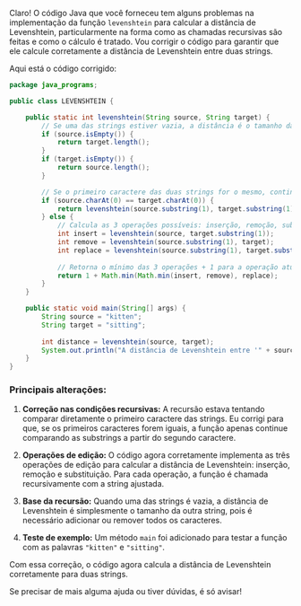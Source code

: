 Claro! O código Java que você forneceu tem alguns problemas na implementação da função `levenshtein` para calcular a distância de Levenshtein, particularmente na forma como as chamadas recursivas são feitas e como o cálculo é tratado. Vou corrigir o código para garantir que ele calcule corretamente a distância de Levenshtein entre duas strings.

Aqui está o código corrigido:

```java
package java_programs;

public class LEVENSHTEIN {

    public static int levenshtein(String source, String target) {
        // Se uma das strings estiver vazia, a distância é o tamanho da outra string
        if (source.isEmpty()) {
            return target.length();
        }
        if (target.isEmpty()) {
            return source.length();
        }

        // Se o primeiro caractere das duas strings for o mesmo, continua comparando as substrings
        if (source.charAt(0) == target.charAt(0)) {
            return levenshtein(source.substring(1), target.substring(1));
        } else {
            // Calcula as 3 operações possíveis: inserção, remoção, substituição
            int insert = levenshtein(source, target.substring(1));
            int remove = levenshtein(source.substring(1), target);
            int replace = levenshtein(source.substring(1), target.substring(1));
            
            // Retorna o mínimo das 3 operações + 1 para a operação atual
            return 1 + Math.min(Math.min(insert, remove), replace);
        }
    }

    public static void main(String[] args) {
        String source = "kitten";
        String target = "sitting";
        
        int distance = levenshtein(source, target);
        System.out.println("A distância de Levenshtein entre '" + source + "' e '" + target + "' é: " + distance);
    }
}
```

### Principais alterações:

1. **Correção nas condições recursivas:** A recursão estava tentando comparar diretamente o primeiro caractere das strings. Eu corrigi para que, se os primeiros caracteres forem iguais, a função apenas continue comparando as substrings a partir do segundo caractere.

2. **Operações de edição:** O código agora corretamente implementa as três operações de edição para calcular a distância de Levenshtein: inserção, remoção e substituição. Para cada operação, a função é chamada recursivamente com a string ajustada.

3. **Base da recursão:** Quando uma das strings é vazia, a distância de Levenshtein é simplesmente o tamanho da outra string, pois é necessário adicionar ou remover todos os caracteres.

4. **Teste de exemplo:** Um método `main` foi adicionado para testar a função com as palavras `"kitten"` e `"sitting"`.

Com essa correção, o código agora calcula a distância de Levenshtein corretamente para duas strings.

Se precisar de mais alguma ajuda ou tiver dúvidas, é só avisar!